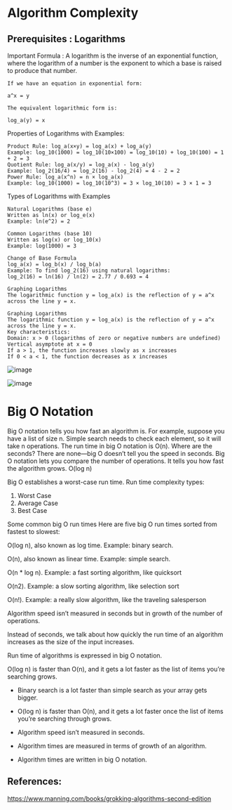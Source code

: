 # Algorithm Complexity

## Prerequisites : Logarithms

Important Formula : A logarithm is the inverse of an exponential function, where the logarithm of a number is the exponent to which a base is raised to produce that number. 

```
If we have an equation in exponential form:

a^x = y

The equivalent logarithmic form is:

log_a(y) = x

```


Properties of Logarithms with Examples:

```
Product Rule: log_a(x×y) = log_a(x) + log_a(y)
Example: log_10(1000) = log_10(10×100) = log_10(10) + log_10(100) = 1 + 2 = 3
Quotient Rule: log_a(x/y) = log_a(x) - log_a(y)
Example: log_2(16/4) = log_2(16) - log_2(4) = 4 - 2 = 2
Power Rule: log_a(x^n) = n × log_a(x)
Example: log_10(1000) = log_10(10^3) = 3 × log_10(10) = 3 × 1 = 3

```

Types of Logarithms with Examples

```
Natural Logarithms (base e)
Written as ln(x) or log_e(x)
Example: ln(e^2) = 2

Common Logarithms (base 10)
Written as log(x) or log_10(x)
Example: log(1000) = 3

Change of Base Formula
log_a(x) = log_b(x) / log_b(a)
Example: To find log_2(16) using natural logarithms:
log_2(16) = ln(16) / ln(2) = 2.77 / 0.693 = 4

Graphing Logarithms
The logarithmic function y = log_a(x) is the reflection of y = a^x across the line y = x.

Graphing Logarithms
The logarithmic function y = log_a(x) is the reflection of y = a^x across the line y = x.
Key characteristics:
Domain: x > 0 (logarithms of zero or negative numbers are undefined)
Vertical asymptote at x = 0
If a > 1, the function increases slowly as x increases
If 0 < a < 1, the function decreases as x increases
```

![image](https://github.com/user-attachments/assets/8f0f70ef-b7e7-4bca-ba07-cda671b264ca)

![image](https://github.com/user-attachments/assets/7d8dedeb-b4bb-43be-8974-4cf10d0ad7bd)


# Big O Notation

Big O notation tells you how fast an algorithm is. For example, suppose you have a list of size n. Simple search needs to check each element, so it will take n operations. The run time in big O notation is O(n). Where are the seconds? There are none—big O doesn’t tell you the speed in seconds. Big O notation lets you compare the number of operations. It tells you how fast the algorithm grows. O(log n)

Big O establishes a worst-case run time. 
Run time complexity types:

1. Worst Case
2. Average Case
3. Best Case

Some common big O run times
Here are five big O run times  sorted from fastest to slowest:

O(log n), also known as log time. Example: binary search.

O(n), also known as linear time. Example: simple search.

O(n * log n). Example: a fast sorting algorithm, like quicksort 

O(n2). Example: a slow sorting algorithm, like selection sort

O(n!). Example: a really slow algorithm, like the traveling salesperson 



Algorithm speed isn’t measured in seconds but in growth of the number of operations.

Instead of seconds, we talk about how quickly the run time of an algorithm increases as the size of the input increases.

Run time of algorithms is expressed in big O notation.

O(log n) is faster than O(n), and it gets a lot faster as the list of items you’re searching grows.



- Binary search is a lot faster than simple search as your array gets bigger.

- O(log n) is faster than O(n), and it gets a lot faster once the list of items you’re searching through grows.

- Algorithm speed isn’t measured in seconds.

- Algorithm times are measured in terms of growth of an algorithm.

- Algorithm times are written in big O notation.


## References:
https://www.manning.com/books/grokking-algorithms-second-edition
